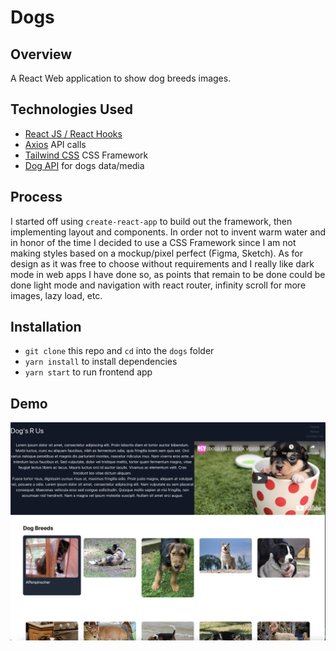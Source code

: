 # Dogs

## Overview

A React Web application to show dog breeds images.

## Technologies Used

- [React JS / React Hooks](https://reactjs.org/)
- [Axios](https://github.com/axios/axios) API calls
- [Tailwind CSS](https://tailwindcss.com) CSS Framework
- [Dog API](https://dog.ceo/dog-api) for dogs data/media

## Process

I started off using `create-react-app` to build out the framework, then implementing layout and components. In order not to invent warm water and in honor of the time I decided to use a CSS Framework since I am not making styles based on a mockup/pixel perfect (Figma, Sketch). As for design as it was free to choose without requirements and I really like dark mode in web apps I have done so, as points that remain to be done could be done light mode and navigation with react router, infinity scroll for more images, lazy load, etc.

## Installation

- `git clone` this repo and `cd` into the `dogs` folder
- `yarn install` to install dependencies
- `yarn start` to run frontend app

## Demo
![Alt text](dogs.png?raw=true "Dogs")
